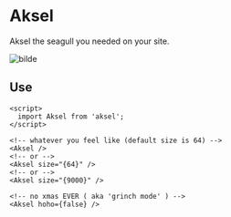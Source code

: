 # Aksel

Aksel the seagull you needed on your site.

![bilde](https://user-images.githubusercontent.com/36839009/197385068-048745bf-7b08-4af9-be15-5de11e078751.png)

## Use

```JS
<script>
  import Aksel from 'aksel';
</script>

<!-- whatever you feel like (default size is 64) -->
<Aksel />
<!-- or -->
<Aksel size="{64}" />
<!-- or -->
<Aksel size="{9000}" />

<!-- no xmas EVER ( aka 'grinch mode' ) -->
<Aksel hoho={false} />
```
